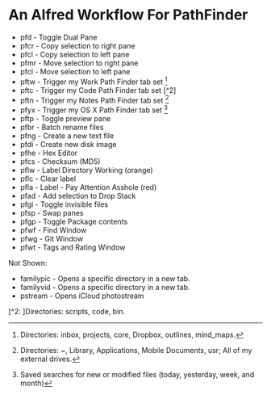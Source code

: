 # An Alfred Workflow For PathFinder

* pfd  - Toggle Dual Pane
* pfcr - Copy selection to right pane
* pfcl - Copy selection to left pane
* pfmr - Move selection to right pane
* pfcl - Move selection to left pane 
* pftw - Trigger my Work Path Finder tab set [^1]
* pftc - Trigger my Code Path Finder tab set [^2]
* pftn - Trigger my Notes Path Finder tab set [^3]
* pfyx - Trigger my OS X Path Finder tab set [^4]
* pftp - Toggle preview pane
* pfbr - Batch rename files
* pfng - Create a new text file
* pfdi - Create new disk image
* pfhe - Hex Editor
* pfcs - Checksum (MD5)
* pflw - Label Directory Working (orange)
* pflc - Clear label
* pfla - Label - Pay Attention Asshole (red)
* pfad - Add selection to Drop Stack
* pfgi - Toggle invisible files
* pfsp - Swap panes
* pfgp - Toggle Package contents
* pfwf - Find Window
* pfwg - Git Window
* pfwt - Tags and Rating Window

Not Shown: 

* familypic - Opens a specific directory in a new tab.
* familyvid - Opens a specific directory in a new tab.
* pstream   - Opens iCloud photostream

[^1]:Directories: inbox, projects, core, Dropbox, outlines, mind_maps.

[^2: ]Directories: scripts, code, bin.

[^3]:Directories: ~, Library, Applications, Mobile Documents, usr; All of my external drives.

[^4]: Saved searches for new or modified files (today, yesterday, week, and month)